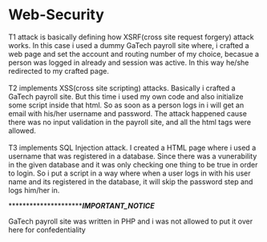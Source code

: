 # Web-Security

T1 attack is basically defining how XSRF(cross site request forgery) attack works. In this case i used a dummy GaTech payroll site where, i crafted a web page and set the account and routing number of my choice, becasue a person was logged in already and session was active. In this way he/she redirected to my crafted page.<br><br>
T2 implements XSS(cross site scripting) attacks. Basically i crafted a GaTech payroll site. But this time i used my own code and also initialize some script inside that html. So as soon as a person logs in i will get an email with his/her username and password. The attack happened cause there was no input validation in the payroll site, and all the html tags were allowed.<br><br>
T3 implements SQL Injection attack. I created a HTML page where i used a username  that was registered in a database. Since there was a vunerability in the given database and it was only checking one thing to be true in order to login. So i put a script in a way where when a user logs in with his user name and its registered in the database, it will skip the password step and logs him/her in.

****************************IMPORTANT_NOTICE*******

GaTech payroll site was written in PHP and i was not allowed to put it over here for confedentiality
